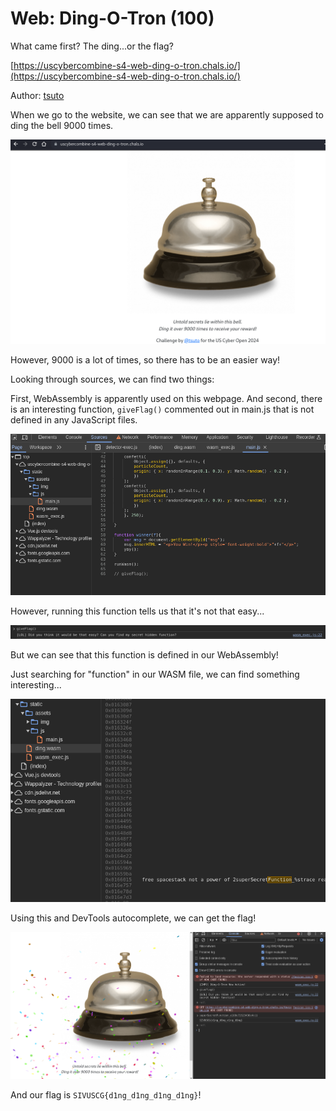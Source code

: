 # Web: Ding-O-Tron (100)

What came first? The ding...or the flag?

[https://uscybercombine-s4-web-ding-o-tron.chals.io/](https://uscybercombine-s4-web-ding-o-tron.chals.io/)

Author: [tsuto](https://github.com/jselliott)

When we go to the website, we can see that we are apparently supposed to ding the bell 9000 times.

![Image 1](Screenshots/1.png)

However, 9000 is a lot of times, so there has to be an easier way!

Looking through sources, we can find two things:

First, WebAssembly is apparently used on this webpage. And second, there is an interesting function, `giveFlag()` commented out in main.js that is not defined in any JavaScript files.

![Image 2](Screenshots/2.png)

However, running this function tells us that it's not that easy...

![Image 3](Screenshots/3.png)

But we can see that this function is defined in our WebAssembly! 

Just searching for "function" in our WASM file, we can find something interesting...

![Image 4](Screenshots/4.png)

Using this and DevTools autocomplete, we can get the flag!

![Image 5](Screenshots/5.png)

And our flag is `SIVUSCG{d1ng_d1ng_d1ng_d1ng}`!